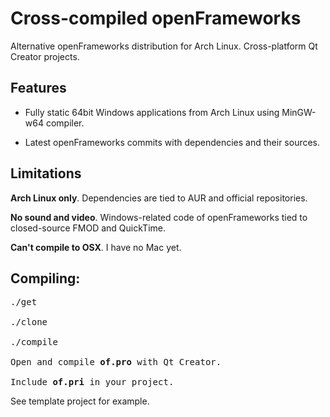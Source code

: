 Cross-compiled openFrameworks
=============================

Alternative openFrameworks distribution for Arch Linux. Cross-platform Qt Creator projects.

Features
--------

* Fully static 64bit Windows applications from Arch Linux using MinGW-w64 compiler.

* Latest openFrameworks commits with dependencies and their sources.

Limitations
-----------

<b>Arch Linux only</b>. Dependencies are tied to AUR and official repositories.

<b>No sound and video</b>. Windows-related code of openFrameworks tied to closed-source FMOD and QuickTime.

<b>Can't compile to OSX</b>. I have no Mac yet.

Compiling:
---------
<pre>./get

./clone

./compile

Open and compile <b>of.pro</b> with Qt Creator.

Include <b>of.pri</b> in your project.</pre>
See template project for example.
